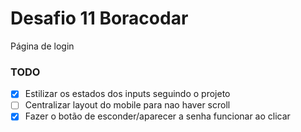 # Desafio 11 Boracodar

Página de login

### TODO

- [x] Estilizar os estados dos inputs seguindo o projeto
- [ ] Centralizar layout do mobile para nao haver scroll
- [x] Fazer o botão de esconder/aparecer a senha funcionar ao clicar
